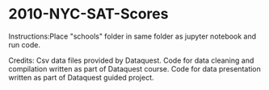 # 2010-NYC-SAT-Scores

Instructions:Place "schools" folder in same folder as jupyter notebook and run code.

Credits:
Csv data files provided by Dataquest.
Code for data cleaning and compilation written as part of Dataquest course.
Code for data presentation written as part of Dataquest guided project.
